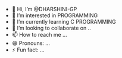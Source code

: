 - 👋 Hi, I’m @DHARSHINI-GP
- 👀 I’m interested in PROGRAMMING
- 🌱 I’m currently learning C PROGRAMMING
- 💞️ I’m looking to collaborate on ..
- 📫 How to reach me ...
- 😄 Pronouns: ...
- ⚡ Fun fact: ...

<!---
DHARSHINI-GP/DHARSHINI-GP is a ✨ special ✨ repository because its `README.md` (this file) appears on your GitHub profile.
You can click the Preview link to take a look at your changes.
--->
